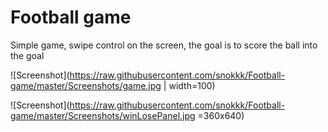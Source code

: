 # Football game
 
 Simple game, swipe control on the screen, the goal is to score the ball into the goal

![Screenshot](https://raw.githubusercontent.com/snokkk/Football-game/master/Screenshots/game.jpg | width=100)

![Screenshot](https://raw.githubusercontent.com/snokkk/Football-game/master/Screenshots/winLosePanel.jpg =360x640)
